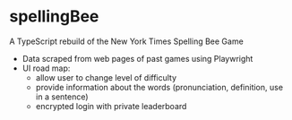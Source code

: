 # spellingBee

A TypeScript rebuild of the New York Times Spelling Bee Game

* Data scraped from web pages of past games using Playwright
* UI road map:
  * allow user to change level of difficulty
  * provide information about the words (pronunciation, definition, use in a sentence)
  * encrypted login with private leaderboard
